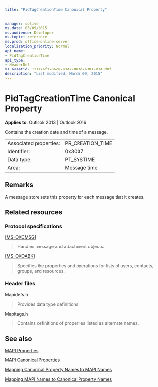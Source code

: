 ```yaml
---
title: "PidTagCreationTime Canonical Property"
 
 
manager: soliver
ms.date: 03/09/2015
ms.audience: Developer
ms.topic: reference
ms.prod: office-online-server
localization_priority: Normal
api_name:
- PidTagCreationTime
api_type:
- HeaderDef
ms.assetid: 13122af2-06c8-4342-983d-e38178743d8f
description: "Last modified: March 09, 2015"
---
```


# PidTagCreationTime Canonical Property

  
  
**Applies to**: Outlook 2013 | Outlook 2016 
  
Contains the creation date and time of a message. 
  
|||
|:-----|:-----|
|Associated properties:  <br/> |PR_CREATION_TIME  <br/> |
|Identifier:  <br/> |0x3007  <br/> |
|Data type:  <br/> |PT_SYSTIME  <br/> |
|Area:  <br/> |Message time  <br/> |
   
## Remarks

A message store sets this property for each message that it creates.
  
## Related resources

### Protocol specifications

[[MS-OXCMSG]](https://msdn.microsoft.com/library/7fd7ec40-deec-4c06-9493-1bc06b349682%28Office.15%29.aspx)
  
> Handles message and attachment objects.
    
[[MS-OXOABK]](https://msdn.microsoft.com/library/f4cf9b4c-9232-4506-9e71-2270de217614%28Office.15%29.aspx)
  
> Specifies the properties and operations for lists of users, contacts, groups, and resources.
    
### Header files

Mapidefs.h
  
> Provides data type definitions.
    
Mapitags.h
  
> Contains definitions of properties listed as alternate names.
    
## See also



[MAPI Properties](mapi-properties.md)
  
[MAPI Canonical Properties](mapi-canonical-properties.md)
  
[Mapping Canonical Property Names to MAPI Names](mapping-canonical-property-names-to-mapi-names.md)
  
[Mapping MAPI Names to Canonical Property Names](mapping-mapi-names-to-canonical-property-names.md)

